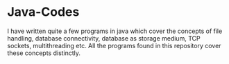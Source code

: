 # Java-Codes
I have written quite a few programs in java which cover the concepts of file handling, database connectivity, database as storage medium, TCP sockets, multithreading etc. All the programs found in this repository cover these concepts distinctly.
